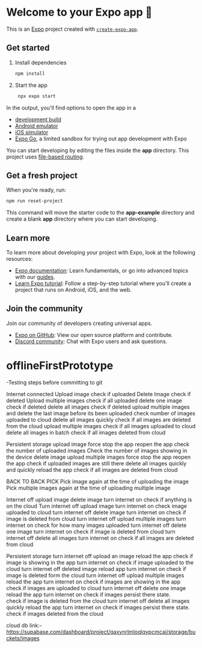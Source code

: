 # Welcome to your Expo app 👋

This is an [Expo](https://expo.dev) project created with [`create-expo-app`](https://www.npmjs.com/package/create-expo-app).

## Get started

1. Install dependencies

   ```bash
   npm install
   ```

2. Start the app

   ```bash
    npx expo start
   ```

In the output, you'll find options to open the app in a

- [development build](https://docs.expo.dev/develop/development-builds/introduction/)
- [Android emulator](https://docs.expo.dev/workflow/android-studio-emulator/)
- [iOS simulator](https://docs.expo.dev/workflow/ios-simulator/)
- [Expo Go](https://expo.dev/go), a limited sandbox for trying out app development with Expo

You can start developing by editing the files inside the **app** directory. This project uses [file-based routing](https://docs.expo.dev/router/introduction).

## Get a fresh project

When you're ready, run:

```bash
npm run reset-project
```

This command will move the starter code to the **app-example** directory and create a blank **app** directory where you can start developing.

## Learn more

To learn more about developing your project with Expo, look at the following resources:

- [Expo documentation](https://docs.expo.dev/): Learn fundamentals, or go into advanced topics with our [guides](https://docs.expo.dev/guides).
- [Learn Expo tutorial](https://docs.expo.dev/tutorial/introduction/): Follow a step-by-step tutorial where you'll create a project that runs on Android, iOS, and the web.

## Join the community

Join our community of developers creating universal apps.

- [Expo on GitHub](https://github.com/expo/expo): View our open source platform and contribute.
- [Discord community](https://chat.expo.dev): Chat with Expo users and ask questions.

# offlineFirstPrototype

-Testing steps before committing to git

Internet connected
Upload image
check if uploaded
Delete Image
check if deleted
Upload multiple images
check if all uploaded
delete one image
check if deleted
delete all images
check if deleted
upload multiple images and delete the last image before its been uploaded
check number of images uploaded to cloud
delete all images quickly
check if all images are deleted from the cloud
upload multiple images
check if all images uploaded to cloud
delete all images in batch
check if all images deleted from cloud

Persistent storage
upload image
force stop the app
reopen the app
check the number of uploaded images
Check the number of images showing in the device
delete image
upload multiple images
force stop the app
reopen the app
check if uploaded images are still there
delete all images quickly and quickly reload the app
check if all images are deleted from cloud

BACK TO BACK PICK
Pick image again at the time of uploading the image
Pick multiple images again at the time of uploading multiple image

Internet off
upload image
delete image
turn internet on
check if anything is on the cloud
Turn internet off
upload image
turn internet on
check image uploaded to cloud
turn internet off
delete image
turn internet on
check if image is deleted from cloud
turn internet off
upload multiple images
turn internet on
check for how many images uploaded
turn internet off
delete one image
turn internet on
check if image is deleted from cloud
turn internet off
delete all images
turn internet on
check if all images are deleted from cloud

Persistent storage
turn internet off
upload an image
reload the app
check if image is showing in the app
turn internet on
check if image uploaded to the cloud
turn internet off
deleted image
reload app
turn internet on
check if image is deleted form the cloud
turn internet off
upload multiple images
reload the app
turn internet on
check if images are showing in the app
check if images are uploaded to cloud
turn internet off
delete one image
reload the app
turn internet on
check if images persist there state.  
 check if image is deleted from the cloud
turn internet off
delete all images quickly
reload the app
turn internet on
check if images persist there state.
check if images deleted from the cloud

cloud db link:-
https://supabase.com/dashboard/project/qaxynrlmloqlqypcmcai/storage/buckets/images
